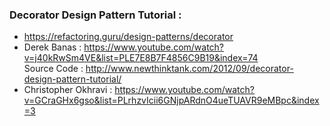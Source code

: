 ### Decorator Design Pattern Tutorial :
* https://refactoring.guru/design-patterns/decorator
* Derek Banas : https://www.youtube.com/watch?v=j40kRwSm4VE&list=PLE7E8B7F4856C9B19&index=74 <br/>
Source Code : http://www.newthinktank.com/2012/09/decorator-design-pattern-tutorial/
* Christopher Okhravi : https://www.youtube.com/watch?v=GCraGHx6gso&list=PLrhzvIcii6GNjpARdnO4ueTUAVR9eMBpc&index=3
